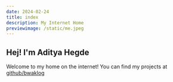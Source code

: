 ```yaml
---
date: 2024-02-24
title: index
description: My Internet Home
previewimage: /static/me.jpeg
---
```


## Hej! I'm Aditya Hegde

Welcome to my home on the internet! You can find my projects at [github/bwaklog](https://github.com/bwaklog)

<br/>

